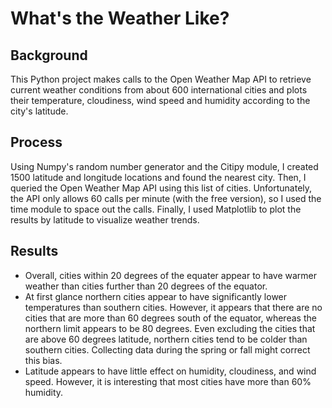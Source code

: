 # What's the Weather Like?

## Background
This Python project makes calls to the Open Weather Map API to retrieve current weather conditions from about 600 international cities and plots their temperature, cloudiness, wind speed and humidity according to the city's latitude.

## Process
Using Numpy's random number generator and the Citipy module, I created 1500 latitude and longitude locations and found the nearest city.  Then, I queried the Open Weather Map API using this list of cities.  Unfortunately, the API only allows 60 calls per minute (with the free version), so I used the time module to space out the calls.  Finally, I used Matplotlib to plot the results by latitude to visualize weather trends.

## Results
* Overall, cities within 20 degrees of the equater appear to have warmer weather than cities further than 20 degrees of the equator.
* At first glance northern cities appear to have significantly lower temperatures than southern cities. However, it appears that there are no cities that are more than 60 degrees south of the equator, whereas the northern limit appears to be 80 degrees. Even excluding the cities that are above 60 degrees latitude, northern cities tend to be colder than southern cities. Collecting data during the spring or fall might correct this bias.
* Latitude appears to have little effect on humidity, cloudiness, and wind speed. However, it is interesting that most cities have more than 60% humidity.
